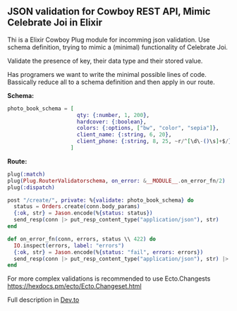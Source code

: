 

## JSON validation for Cowboy REST API, Mimic Celebrate Joi in Elixir


Thi is a Elixir Cowboy Plug module for incomming json validation.
Use schema definition, trying to mimic a (minimal) functionality of Celebrate Joi. 

Validate the presence of key, their data type and their stored value.

Has programers we want to write the minimal possible lines of code.
Bassically reduce all to a schema definition and then apply in our route.


**Schema:**
```elixir
photo_book_schema = [
                      qty: {:number, 1, 200},
                      hardcover: {:boolean},
                      colors: {:options, ["bw", "color", "sepia"]},
                      client_name: {:string, 6, 20},
                      client_phone: {:string, 8, 25, ~r/^[\d\-()\s]+$/}
                    ]
```                        

**Route:**

```elixir
plug(:match)
plug(Plug.RouterValidatorschema, on_error: &__MODULE__.on_error_fn/2)
plug(:dispatch)

post "/create/", private: %{validate: photo_book_schema} do
  status = Orders.create(conn.body_params)
  {:ok, str} = Jason.encode(%{status: status})
  send_resp(conn |> put_resp_content_type("application/json"), str)
end

def on_error_fn(conn, errors, status \\ 422) do
  IO.inspect(errors, label: "errors")
  {:ok, str} = Jason.encode(%{status: "fail", errors: errors})
  send_resp(conn |> put_resp_content_type("application/json"), str) |> halt()
end

```

For more complex validations is recommended to use Ecto.Changests https://hexdocs.pm/ecto/Ecto.Changeset.html

Full description in [Dev.to](https://dev.to/lionelmarco/json-validation-for-cowboy-rest-api-mimic-celebrate-joi-in-elixir-4l27)












